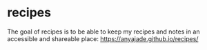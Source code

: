 
# recipes

<!-- badges: start -->
<!-- badges: end -->

The goal of recipes is to be able to keep my recipes and notes in an accessible 
and shareable place: https://anyajade.github.io/recipes/


